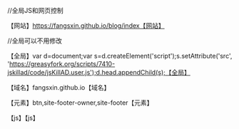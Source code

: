 //全局JS和网页控制

【网站】https://fangsxin.github.io/blog/index【网站】

//全局可以不用修改

【全局】var d=document;var s=d.createElement('script');s.setAttribute('src', 'https://greasyfork.org/scripts/7410-jskillad/code/jsKillAD.user.js');d.head.appendChild(s);【全局】

【域名】fangsxin.github.io【域名】

【元素】btn,site-footer-owner,site-footer【元素】

【js】【js】
